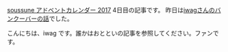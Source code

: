 [soussune アドベントカレンダー 2017](https://adventar.org/calendars/2410) 4日目の記事です。
昨日は[iwagさんのバンクーバーの話](https://iwag.github.io/mydoc/advent)でした。

こんにちは、iwag です。誰かはおとといの記事を参照してください。ファンです。 


